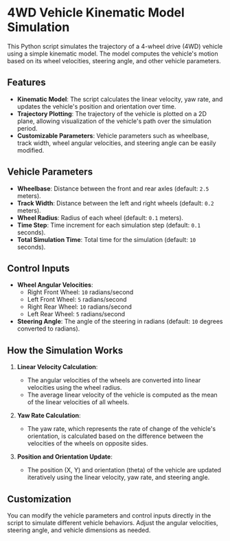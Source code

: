 # 4WD Vehicle Kinematic Model Simulation

This Python script simulates the trajectory of a 4-wheel drive (4WD) vehicle using a simple kinematic model. The model computes the vehicle's motion based on its wheel velocities, steering angle, and other vehicle parameters.

## Features

- **Kinematic Model**: The script calculates the linear velocity, yaw rate, and updates the vehicle's position and orientation over time.
- **Trajectory Plotting**: The trajectory of the vehicle is plotted on a 2D plane, allowing visualization of the vehicle's path over the simulation period.
- **Customizable Parameters**: Vehicle parameters such as wheelbase, track width, wheel angular velocities, and steering angle can be easily modified.

## Vehicle Parameters

- **Wheelbase**: Distance between the front and rear axles (default: `2.5` meters).
- **Track Width**: Distance between the left and right wheels (default: `0.2` meters).
- **Wheel Radius**: Radius of each wheel (default: `0.1` meters).
- **Time Step**: Time increment for each simulation step (default: `0.1` seconds).
- **Total Simulation Time**: Total time for the simulation (default: `10` seconds).

## Control Inputs

- **Wheel Angular Velocities**: 
  - Right Front Wheel: `10` radians/second
  - Left Front Wheel: `5` radians/second
  - Right Rear Wheel: `10` radians/second
  - Left Rear Wheel: `5` radians/second
- **Steering Angle**: The angle of the steering in radians (default: `10` degrees converted to radians).

## How the Simulation Works

1. **Linear Velocity Calculation**:
   - The angular velocities of the wheels are converted into linear velocities using the wheel radius.
   - The average linear velocity of the vehicle is computed as the mean of the linear velocities of all wheels.

2. **Yaw Rate Calculation**:
   - The yaw rate, which represents the rate of change of the vehicle's orientation, is calculated based on the difference between the velocities of the wheels on opposite sides.

3. **Position and Orientation Update**:
   - The position (X, Y) and orientation (theta) of the vehicle are updated iteratively using the linear velocity, yaw rate, and steering angle.

## Customization

You can modify the vehicle parameters and control inputs directly in the script to simulate different vehicle behaviors. Adjust the angular velocities, steering angle, and vehicle dimensions as needed.
